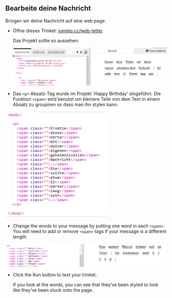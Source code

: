 ## Bearbeite deine Nachricht

Bringen wir deine Nachricht auf eine web page.

+ Öffne dieses Trinket: <a href="http://jumpto.cc/web-letter" target="_blank">jumpto.cc/web-letter</a>.
    
    Das Projekt sollte so aussehen:
    
    ![Screenshot](images/letter-starter.png)

+ Das `<p>` Absatz-Tag wurde im Projekt 'Happy Birthday' eingeführt. Die Funktion `<span>` wird benutzt um kleinere Teile von dem Text in einem Absatz zu groupiren so dass man ihn stylen kann.

![Screenshot](images/letter-placeholder.png)

+ Change the words to your message by putting one word in each `<span>`. You will need to add or remove `<span>` tags if your message is a different length. 

![screenshot](images/letter-message.png)

+ Click the Run button to test your trinket.
    
    If you look at the words, you can see that they’ve been styled to look like they’ve been stuck onto the page.